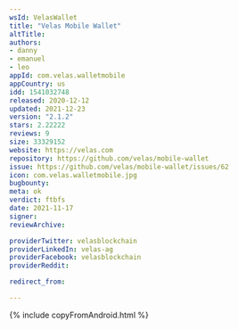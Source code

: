 ```yaml
---
wsId: VelasWallet
title: "Velas Mobile Wallet"
altTitle: 
authors:
- danny
- emanuel
- leo
appId: com.velas.walletmobile
appCountry: us
idd: 1541032748
released: 2020-12-12
updated: 2021-12-23
version: "2.1.2"
stars: 2.22222
reviews: 9
size: 33329152
website: https://velas.com
repository: https://github.com/velas/mobile-wallet
issue: https://github.com/velas/mobile-wallet/issues/62
icon: com.velas.walletmobile.jpg
bugbounty: 
meta: ok
verdict: ftbfs
date: 2021-11-17
signer: 
reviewArchive:

providerTwitter: velasblockchain
providerLinkedIn: velas-ag
providerFacebook: velasblockchain
providerReddit: 

redirect_from:

---
```


{% include copyFromAndroid.html %}
